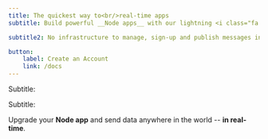 ```yaml
---
title: The quickest way to<br/>real-time apps
subtitle: Build powerful __Node apps__ with our lightning <i class="fa fa-bolt" aria-hidden="true" style="color:orange"></i> fast __pub/sub__ streaming platform. Send data to and from cloud, edge, and IOT devices in real-time.

subtitle2: No infrastructure to manage, sign-up and publish messages in [5 minutes or less](/docs/getting-started/overview/).

button:
    label: Create an Account
    link: /docs
---
```


Subtitle:


Subtitle:

Upgrade your __Node app__ and send data anywhere in the world -- __in real-time__.
